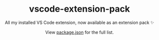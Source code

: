 <div align="center">

# vscode-extension-pack

All my installed VS Code extension, now available as an extension pack ✨

View [package.json](package.json) for the full list.

</div>
